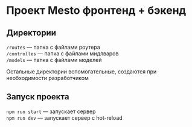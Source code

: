# Проект Mesto фронтенд + бэкенд

## Директории

`/routes` — папка с файлами роутера  
`/controlles` — папка с файлами мидлваров  
`/models` — папка с файлами моделей  
  
Остальные директории вспомогательные, создаются при необходимости разработчиком

## Запуск проекта

`npm run start` — запускает сервер   
`npm run dev` — запускает сервер с hot-reload
